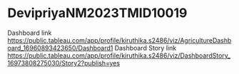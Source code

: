 # DevipriyaNM2023TMID10019

Dashboard link
https://public.tableau.com/app/profile/kiruthika.s2486/viz/AgricultureDashboard_16960893423650/Dashboard1
Dashboard Story link
https://public.tableau.com/app/profile/kiruthika.s2486/viz/DashboardStory_16973808275030/Story2?publish=yes

